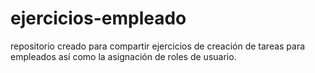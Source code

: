 # ejercicios-empleado
repositorio creado para compartir ejercicios de creación de tareas para empleados así como la asignación de roles de usuario.
